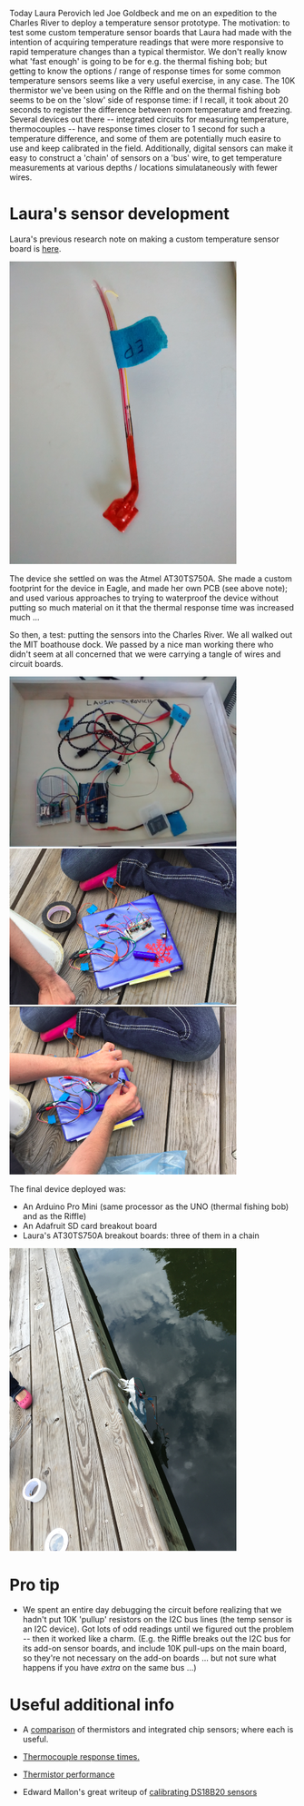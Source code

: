 Today Laura Perovich led Joe Goldbeck and me on an expedition to the Charles River to deploy a temperature sensor prototype.  The motivation: to test some custom temperature sensor boards that Laura had made with the intention of acquiring temperature readings that were more responsive to rapid temperature changes than a typical thermistor. We don't really know what 'fast enough' is going to be for e.g. the thermal fishing bob; but getting to know the options / range of response times for some common temperature sensors seems like a very useful exercise, in any case. The 10K thermistor we've been using on the Riffle and on the thermal fishing bob seems to be on the 'slow' side of response time: if I recall, it took about 20 seconds to register the difference between room temperature and freezing.  Several devices out there -- integrated circuits for measuring temperature, thermocouples -- have response times closer to 1 second for such a temperature difference, and some of them are potentially much easire to use and keep calibrated in the field. Additionally, digital sensors can make it easy to construct a 'chain' of sensors on a 'bus' wire, to get temperature measurements at various depths / locations simulataneously with fewer wires.  

# Laura's sensor development

Laura's previous research note on making a custom temperature sensor board is [here](http://publiclab.org/notes/lperovich/07-07-2015/thermal-fishing-bob-faster-waterproofed-temperature-sensors). 

<img src="https://raw.githubusercontent.com/OpenWaterProject/ow-lab-notebook/master/thermal_001/assets/tempSensor.jpg" width=400>

The device she settled on was the Atmel AT30TS750A.  She made a custom footprint for the device in Eagle, and made her own PCB (see above note); and used various approaches to trying to waterproof the device without putting so much material on it that the thermal response time was increased much ...

So then, a test: putting the sensors into the Charles River.  We all walked out the MIT boathouse dock.  We passed by a nice man working there who didn't seem at all concerned that we were carrying a tangle of wires and circuit boards.

<img src="https://raw.githubusercontent.com/OpenWaterProject/ow-lab-notebook/master/thermal_001/assets/lauraBox.jpg" width=400>

<img src="https://raw.githubusercontent.com/OpenWaterProject/ow-lab-notebook/master/thermal_001/assets/sensorDock.png" width=400>

<img src="https://raw.githubusercontent.com/OpenWaterProject/ow-lab-notebook/master/thermal_001/assets/wiring.png" width=400>

The final device deployed was:

- An Arduino Pro Mini (same processor as the UNO (thermal fishing bob) and as the Riffle)
- An Adafruit SD card breakout board
- Laura's AT30TS750A breakout boards: three of them in a chain

<img src="https://raw.githubusercontent.com/OpenWaterProject/ow-lab-notebook/master/thermal_001/assets/sensorOnDock.JPG" width=400>

# Pro tip

- We spent an entire day debugging the circuit before realizing that we hadn't put 10K 'pullup' resistors on the I2C bus lines (the temp sensor is an I2C device).  Got lots of odd readings until we figured out the problem -- then it worked like a charm.  (E.g. the Riffle breaks out the I2C bus for its add-on sensor boards, and include 10K pull-ups on the main board, so they're not necessary on the add-on boards ... but not sure what happens if you have *extra* on the same bus ...)



# Useful additional info

- A [comparison](http://www.ti.com/lit/an/snia009/snia009.pdf) of thermistors and integrated chip sensors; where each is useful.  

- [Thermocouple response times.](http://www.omega.com/temperature/Z/ThermocoupleResponseTime.html)

- [Thermistor performance](http://www.teamwavelength.com/info/thermistors.php)

- Edward Mallon's great writeup of [calibrating DS18B20 sensors](https://edwardmallon.wordpress.com/2015/03/30/using-ds18b20-one-wire-sensors-to-make-a-diy-thermistor-string-pt-2-calibration/)



